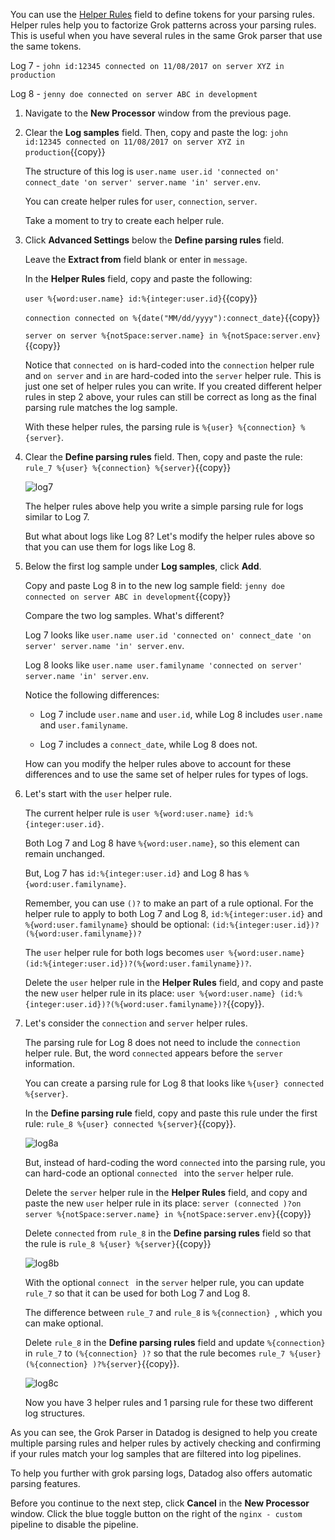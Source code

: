You can use the <a href="https://docs.datadoghq.com/logs/processing/parsing/?tab=filter#using-helper-rules-to-factorize-multiple-parsing-rules" target="_blank">Helper Rules</a> field to define tokens for your parsing rules. Helper rules help you to factorize Grok patterns across your parsing rules. This is useful when you have several rules in the same Grok parser that use the same tokens.

Log 7 - `john id:12345 connected on 11/08/2017 on server XYZ in production`

Log 8 - `jenny doe connected on server ABC in development`

1. Navigate to the **New Processor** window from the previous page.

2. Clear the **Log samples** field. Then, copy and paste the log: `john id:12345 connected on 11/08/2017 on server XYZ in production`{{copy}} 

    The structure of this log is `user.name user.id 'connected on' connect_date 'on server' server.name 'in' server.env`.

    You can create helper rules for `user`, `connection`, `server`.

    Take a moment to try to create each helper rule. 

3. Click **Advanced Settings** below the **Define parsing rules** field.

    Leave the **Extract from** field blank or enter in `message`.

    In the **Helper Rules** field, copy and paste the following: 
  
    `user %{word:user.name} id:%{integer:user.id}`{{copy}}
    
    `connection connected on %{date("MM/dd/yyyy"):connect_date}`{{copy}}

    `server on server %{notSpace:server.name} in %{notSpace:server.env}`{{copy}}

    Notice that `connected on` is hard-coded into the `connection` helper rule and `on server` and `in` are hard-coded into the `server` helper rule. This is just one set of helper rules you can write. If you created different helper rules in step 2 above, your rules can still be correct as long as the final parsing rule matches the log sample.

    With these helper rules, the parsing rule is `%{user} %{connection} %{server}`.

4.  Clear the **Define parsing rules** field. Then, copy and paste the rule: `rule_7 %{user} %{connection} %{server}`{{copy}}

    ![log7](logsparsing/assets/log7.png)

    The helper rules above help you write a simple parsing rule for logs similar to Log 7. 

    But what about logs like Log 8? Let's modify the helper rules above so that you can use them for logs like Log 8.

5. Below the first log sample under **Log samples**, click **Add**. 

    Copy and paste Log 8 in to the new log sample field: `jenny doe connected on server ABC in development`{{copy}}

    Compare the two log samples. What's different?

    Log 7 looks like `user.name user.id 'connected on' connect_date 'on server' server.name 'in' server.env`.

    Log 8 looks like `user.name user.familyname 'connected on server' server.name 'in' server.env`.

    Notice the following differences:
    
    - Log 7 include `user.name` and `user.id`, while Log 8 includes `user.name` and `user.familyname`.
    
    - Log 7 includes a `connect_date`, while Log 8 does not.
    
    How can you modify the helper rules above to account for these differences and to use the same set of helper rules for types of logs.

6. Let's start with the `user` helper rule. 

    The current helper rule is `user %{word:user.name} id:%{integer:user.id}`.

    Both Log 7 and Log 8 have `%{word:user.name}`, so this element can remain unchanged.

    But, Log 7 has `id:%{integer:user.id}` and Log 8 has `%{word:user.familyname}`.

    Remember, you can use `()?` to make an part of a rule optional. For the helper rule to apply to both Log 7 and Log 8, `id:%{integer:user.id}` and `%{word:user.familyname}` should be optional: `(id:%{integer:user.id})?(%{word:user.familyname})?`

    The `user` helper rule for both logs becomes `user %{word:user.name} (id:%{integer:user.id})?(%{word:user.familyname})?`.

    Delete the `user` helper rule in the **Helper Rules** field, and copy and paste the new `user` helper rule in its place: `user %{word:user.name} (id:%{integer:user.id})?(%{word:user.familyname})?`{{copy}}.

7. Let's consider the `connection` and `server` helper rules.

    The parsing rule for Log 8 does not need to include the `connection` helper rule. But, the word `connected` appears before the `server` information.

    You can create a parsing rule for Log 8 that looks like `%{user} connected %{server}`.

    In the **Define parsing rule** field, copy and paste this rule under the first rule: `rule_8 %{user} connected %{server}`{{copy}}.

    ![log8a](logsparsing/assets/log8a.png)
    
    But, instead of hard-coding the word `connected` into the parsing rule, you can hard-code an optional `connected ` into the `server` helper rule.

    Delete the `server` helper rule in the **Helper Rules** field, and copy and paste the new `user` helper rule in its place: `server (connected )?on server %{notSpace:server.name} in %{notSpace:server.env}`{{copy}}

    Delete `connected` from `rule_8` in the **Define parsing rules** field so that the rule is `rule_8 %{user} %{server}`{{copy}}

    ![log8b](logsparsing/assets/log8b.png)

    With the optional `connect ` in the `server` helper rule, you can update `rule_7` so that it can be used for both Log 7 and Log 8. 

    The difference between `rule_7`  and `rule_8` is `%{connection} `, which you can make optional.

    Delete `rule_8` in the **Define parsing rules** field and update `%{connection} ` in `rule_7` to  `(%{connection} )?` so that the rule becomes `rule_7 %{user} (%{connection} )?%{server}`{{copy}}.

    ![log8c](logsparsing/assets/log8c.png)

    Now you have 3 helper rules and 1 parsing rule for these two different log structures.

As you can see, the Grok Parser in Datadog is designed to help you create multiple parsing rules and helper rules by actively checking and confirming if your rules match your log samples that are filtered into log pipelines.

To help you further with grok parsing logs, Datadog also offers automatic parsing features.

Before you continue to the next step, click **Cancel** in the **New Processor** window. Click the blue toggle button on the right of the `nginx - custom` pipeline to disable the pipeline.